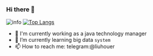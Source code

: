 ### Hi there 👋
![info](https://github-readme-stats.vercel.app/api?username=liuhouer&show_icons=true&count_private=true&theme=default_repocard&include_all_commits=true)
[![Top Langs](https://github-readme-stats.vercel.app/api/top-langs/?username=liuhouer&text_color=151515&bg_color=fefefe)](https://github.com/liuhouer)



- 🔭 I'm currently working as a java technology manager 
- 🌱 I’m currently learning big data `system`
- 📫 How to reach me: telegram:@liuhouer


<!--
**liuhouer/liuhouer** is a ✨ _special_ ✨ repository because its `README.md` (this file) appears on your GitHub profile.

Here are some ideas to get you started:

- 🔭 I’m currently working on ...
- 🌱 I’m currently learning ...
- 👯 I’m looking to collaborate on ...
- 🤔 I’m looking for help with ...
- 💬 Ask me about ...
- 📫 How to reach me: ...
- 😄 Pronouns: ...
- ⚡ Fun fact: ...
-->
